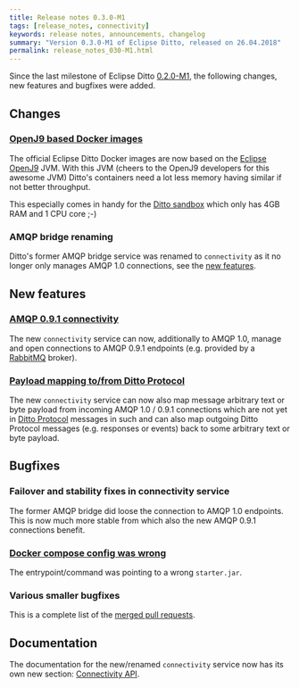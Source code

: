```yaml
---
title: Release notes 0.3.0-M1
tags: [release_notes, connectivity]
keywords: release notes, announcements, changelog
summary: "Version 0.3.0-M1 of Eclipse Ditto, released on 26.04.2018"
permalink: release_notes_030-M1.html
---
```


Since the last milestone of Eclipse Ditto [0.2.0-M1](release_notes_020-M1.html), the following changes, new features and
bugfixes were added.


## Changes

### [OpenJ9 based Docker images](https://github.com/eclipse-ditto/ditto/pull/133)

The official Eclipse Ditto Docker images are now based on the [Eclipse OpenJ9](https://www.eclipse.org/openj9/) JVM.
With this JVM (cheers to the OpenJ9 developers for this awesome JVM) Ditto's containers need a lot less memory having
similar if not better throughput.

This especially comes in handy for the [Ditto sandbox](https://ditto.eclipseprojects.io) which only has 4GB RAM and 1 CPU core ;-)

### AMQP bridge renaming

Ditto's former AMQP bridge service was renamed to `connectivity` as it no longer only manages AMQP 1.0 connections, see
the [new features](#new-features).


## New features

### [AMQP 0.9.1 connectivity](https://github.com/eclipse-ditto/ditto/issues/129)

The new `connectivity` service can now, additionally to AMQP 1.0, manage and open connections to AMQP 0.9.1 endpoints 
(e.g. provided by a [RabbitMQ](https://www.rabbitmq.com) broker).

### [Payload mapping to/from Ditto Protocol](https://github.com/eclipse-ditto/ditto/issues/130)

The new `connectivity` service can now also map message arbitrary text or byte payload from incoming AMQP 1.0 / 0.9.1 
connections which are not yet in [Ditto Protocol](protocol-overview.html) messages in such and can also map outgoing 
Ditto Protocol messages (e.g. responses or events) back to some arbitrary text or byte payload.
 

## Bugfixes

### Failover and stability fixes in connectivity service

The former AMQP bridge did loose the connection to AMQP 1.0 endpoints. This is now much more stable from which also the 
new AMQP 0.9.1 connections benefit.

### [Docker compose config was wrong](https://github.com/eclipse-ditto/ditto/issues/140)

The entrypoint/command was pointing to a wrong `starter.jar`.


### Various smaller bugfixes

This is a complete list of the 
[merged pull requests](https://github.com/eclipse-ditto/ditto/pulls?q=is%3Apr+milestone%3A0.3.0-M1+).


## Documentation

The documentation for the new/renamed `connectivity` service now has its own new section: 
[Connectivity API](connectivity-overview.html).
